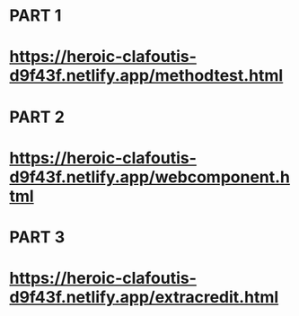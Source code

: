 # PART 1
# https://heroic-clafoutis-d9f43f.netlify.app/methodtest.html
# PART 2
# https://heroic-clafoutis-d9f43f.netlify.app/webcomponent.html
# PART 3
# https://heroic-clafoutis-d9f43f.netlify.app/extracredit.html